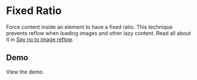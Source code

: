 # Fixed Ratio

Force content inside an element to have a fixed ratio. This technique prevents reflow when loading images and other lazy content.
Read all about it in [Say no to image reflow](https://www.voorhoede.nl/en/blog/say-no-to-image-reflow/).

## Demo

View the demo.